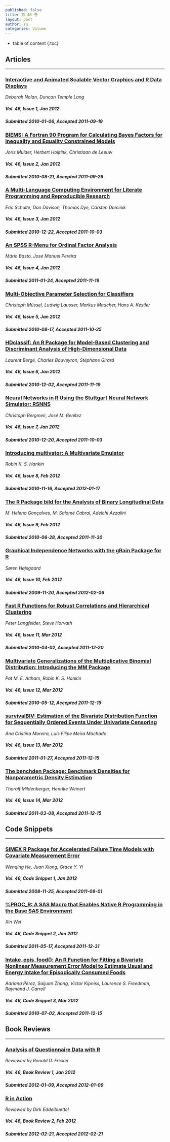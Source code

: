 ```yaml
---
published: false
title: 第 46 卷
layout: post
author: Yu
categories: Volume
---
```


* table of content
{:toc}

## Articles

***

### [Interactive and Animated Scalable Vector Graphics and R Data Displays](/jstatsoft/v46/i01.html)

*Deborah Nolan, Duncan Temple Lang*

##### Vol. 46, Issue 1, Jan 2012

##### Submitted 2010-01-06, Accepted 2011-09-19

### [BIEMS: A Fortran 90 Program for Calculating Bayes Factors for Inequality and Equality Constrained Models](/jstatsoft/v46/i02.html)

*Joris Mulder, Herbert Hoijtink, Christiaan de Leeuw*

##### Vol. 46, Issue 2, Jan 2012

##### Submitted 2010-08-21, Accepted 2011-09-26

### [A Multi-Language Computing Environment for Literate Programming and Reproducible Research](/jstatsoft/v46/i03.html)

*Eric Schulte, Dan Davison, Thomas Dye, Carsten Dominik*

##### Vol. 46, Issue 3, Jan 2012

##### Submitted 2010-12-22, Accepted 2011-10-03

### [An SPSS R-Menu for Ordinal Factor Analysis](/jstatsoft/v46/i04.html)

*Mário Basto, José  Manuel Pereira*

##### Vol. 46, Issue 4, Jan 2012

##### Submitted 2011-01-24, Accepted 2011-11-19

### [Multi-Objective Parameter Selection for Classifiers](/jstatsoft/v46/i05.html)

*Christoph Müssel, Ludwig Lausser, Markus Maucher, Hans A. Kestler*

##### Vol. 46, Issue 5, Jan 2012

##### Submitted 2010-08-17, Accepted 2011-10-25

### [HDclassif: An R Package for Model-Based Clustering and Discriminant Analysis of High-Dimensional Data](/jstatsoft/v46/i06.html)

*Laurent Bergé, Charles Bouveyron, Stéphane Girard*

##### Vol. 46, Issue 6, Jan 2012

##### Submitted 2010-12-02, Accepted 2011-11-19

### [Neural Networks in R Using the Stuttgart Neural Network Simulator: RSNNS](/jstatsoft/v46/i07.html)

*Christoph Bergmeir, José M. Benítez*

##### Vol. 46, Issue 7, Jan 2012

##### Submitted 2010-12-20, Accepted 2011-10-03

### [Introducing multivator: A Multivariate Emulator](/jstatsoft/v46/i08.html)

*Robin K. S. Hankin*

##### Vol. 46, Issue 8, Feb 2012

##### Submitted 2010-11-16, Accepted 2012-01-17

### [The R Package bild for the Analysis of Binary Longitudinal Data](/jstatsoft/v46/i09.html)

*M. Helena Gonçalves, M. Salomé  Cabral, Adelchi Azzalini*

##### Vol. 46, Issue 9, Feb 2012

##### Submitted 2010-06-28, Accepted 2011-11-30

### [Graphical Independence Networks with the gRain Package for R](/jstatsoft/v46/i10.html)

*Søren  Højsgaard*

##### Vol. 46, Issue 10, Feb 2012

##### Submitted 2009-11-20, Accepted 2012-02-06

### [Fast R Functions for Robust Correlations and Hierarchical Clustering](/jstatsoft/v46/i11.html)

*Peter Langfelder, Steve Horvath*

##### Vol. 46, Issue 11, Mar 2012

##### Submitted 2010-04-02, Accepted 2011-12-20

### [Multivariate Generalizations of the Multiplicative Binomial Distribution: Introducing the MM Package](/jstatsoft/v46/i12.html)

*Pat M. E. Altham, Robin K. S. Hankin*

##### Vol. 46, Issue 12, Mar 2012

##### Submitted 2010-05-12, Accepted 2011-12-15

### [survivalBIV: Estimation of the Bivariate Distribution Function for Sequentially Ordered Events Under Univariate Censoring](/jstatsoft/v46/i13.html)

*Ana Cristina Moreira, Luís Filipe Meira Machado*

##### Vol. 46, Issue 13, Mar 2012

##### Submitted 2011-01-27, Accepted 2011-12-15

### [The benchden Package: Benchmark Densities for Nonparametric Density Estimation](/jstatsoft/v46/i14.html)

*Thoralf Mildenberger, Henrike Weinert*

##### Vol. 46, Issue 14, Mar 2012

##### Submitted 2011-03-08, Accepted 2011-12-15

## Code Snippets

***

### [SIMEX R Package for Accelerated Failure Time Models with Covariate Measurement Error](/jstatsoft/v46/c01.html)

*Wenqing He, Juan Xiong, Grace Y. Yi*

##### Vol. 46, Code Snippet 1, Jan 2012

##### Submitted 2008-11-25, Accepted 2011-09-01

### [%PROC_R: A SAS Macro that Enables Native R Programming in the Base SAS Environment](/jstatsoft/v46/c02.html)

*Xin Wei*

##### Vol. 46, Code Snippet 2, Jan 2012

##### Submitted 2011-05-17, Accepted 2011-12-31

### [Intake_epis_food(): An R Function for Fitting a Bivariate Nonlinear Measurement Error Model to Estimate Usual and Energy Intake for Episodically Consumed Foods](/jstatsoft/v46/c03.html)

*Adriana Pérez, Saijuan Zhang, Victor Kipniss, Laurence S. Freedman, Raymond J. Carroll*

##### Vol. 46, Code Snippet 3, Mar 2012

##### Submitted 2010-07-02, Accepted 2011-12-15

## Book Reviews

***

### [Analysis of Questionnaire Data with R](/jstatsoft/v46/b01.html)

*Reviewed by Ronald D. Fricker*

##### Vol. 46, Book Review 1, Jan 2012

##### Submitted 2012-01-09, Accepted 2012-01-09

### [R in Action](/jstatsoft/v46/b02.html)

*Reviewed by Dirk Eddelbuettel*

##### Vol. 46, Book Review 2, Feb 2012

##### Submitted 2012-02-21, Accepted 2012-02-21

